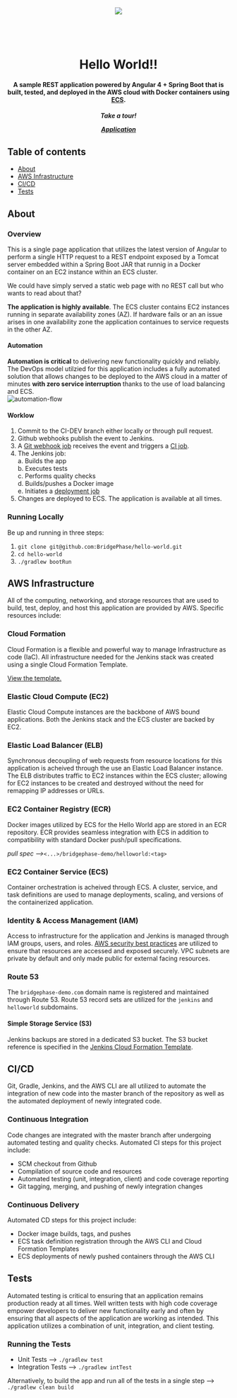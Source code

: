<h1 align="center">
  <br>
  <p align="center">
    <img src="https://user-images.githubusercontent.com/10728023/35013746-57c91e78-fadc-11e7-959b-619355e625c4.png"/>
  </p>
  <br>
  <br>
  Hello World!!
  <br>
</h1>

<h4 align="center">A sample REST application powered by Angular 4 + Spring Boot that is built, tested, and deployed in the AWS cloud with Docker containers using <a href="https://aws.amazon.com/ecs/">ECS</a>.</h4>

<h5 align="center">
Take a tour!

<a href="http://helloworld.bridgephase-demo.com">Application</a>
</h5>

## Table of contents

- [About](#about)
- [AWS Infrastructure](#aws)	 
- [CI/CD](#ci-cd)
- [Tests](#tests)

## <a name="about"></a>About

### Overview
This is a single page application that utilizes the latest version of Angular to perform a single HTTP request to a REST endpoint exposed by a Tomcat server embedded within a Spring Boot JAR that runnig in a Docker container on an EC2 instance within an ECS cluster.   

We could have simply served a static web page with no REST call but who wants to read about that?
    
__The application is highly available__. The ECS cluster contains EC2 instances running in separate availability zones (AZ). If hardware fails or an an issue arises in one availability zone the application containues to service requests in the other AZ.

#### Automation
__Automation is critical__ to delivering new functionality quickly and reliably. The DevOps model utilzied for this application includes a fully automated solution that allows changes to be deployed to the AWS cloud in a matter of minutes __with zero service interruption__ thanks to the use of load balancing and ECS.  
![automation-flow](https://user-images.githubusercontent.com/10728023/28594276-62a0d0c4-715d-11e7-86b0-4f5c4c0c4118.png)

#### Worklow
1. Commit to the CI-DEV branch either locally or through pull request.
2. Github webhooks publish the event to Jenkins.
3. A [Git webhook job](http://jenkins.bridgephase-demo.com/job/helloworld-ci-githook/) receives the event and triggers a [CI job](http://jenkins.bridgephase-demo.com/job/helloworld-ci-pipeline/).
4. The Jenkins job:   
	a. Builds the app   
    b. Executes tests   
    c. Performs quality checks   
    d. Builds/pushes a Docker image   
    e. Initiates a [deployment job](http://jenkins.bridgephase-demo.com/job/helloworld-deploy/)   
5. Changes are deployed to ECS. The application is available at all times.
    

### Running Locally
Be up and running in three steps:   
1. `git clone git@github.com:BridgePhase/hello-world.git`   
2. `cd hello-world`   
3. `./gradlew bootRun`   

## <a name="aws"></a>AWS Infrastructure   
All of the computing, networking, and storage resources that are used to build, test, deploy, and host this application are provided by AWS. Specific resources include: 

### Cloud Formation   
Cloud Formation is a flexible and powerful way to manage Infrastructure as code (IaC). All infrastructure needed for the Jenkins stack was created using a single Cloud Formation Template.   

[View the template.](https://github.com/BridgePhase/hello-world/blob/master/cloud_formation/jenkins-resources.json)   

### Elastic Cloud Compute (EC2)
Elastic Cloud Compute instances are the backbone of AWS bound applications. Both the Jenkins stack and the ECS cluster are backed by EC2.   

### Elastic Load Balancer (ELB)
Synchronous decoupling of web requests from resource locations for this application is acheived through the use an Elastic Load Balancer instance. The ELB distributes traffic to EC2 instances within the ECS cluster; allowing for EC2 instances to be created and destroyed without the need for remapping IP addresses or URLs.

### EC2 Container Registry (ECR)
Docker images utilized by ECS for the Hello World app are stored in an ECR repository. ECR provides seamless integration with ECS in addition to compatibility with standard Docker push/pull specifications.

*pull spec -->*`<...>/bridgephase-demo/helloworld:<tag>`

### EC2 Container Service (ECS)
Container orchestration is acheived through ECS. A cluster, service, and task definitions are used to manage deployments, scaling, and versions of the containerized application.

### Identity & Access Management (IAM)
Access to infrastructure for the application and Jenkins is managed through IAM groups, users, and roles. [AWS security best practices](https://aws.amazon.com/whitepapers/aws-security-best-practices/) are utilized to ensure that resources are accessed and exposed securely. VPC subnets are private by default and only made public for external facing resources.

### Route 53
The `bridgephase-demo.com` domain name is registered and maintained through Route 53. Route 53 record sets are utilized for the `jenkins` and `helloworld` subdomains.

#### Simple Storage Service (S3)
Jenkins backups are stored in a dedicated S3 bucket. The S3 bucket reference is specified in the [Jenkins Cloud Formation Template](https://github.com/BridgePhase/hello-world/blob/master/cloud_formation/jenkins-resources.json).

## <a name="ci-cd"></a>CI/CD
Git, Gradle, Jenkins, and the AWS CLI are all utilized to automate the integration of new code into the master branch of the repository as well as the automated deployment of newly integrated code.

### Continuous Integration
Code changes are integrated with the master branch after undergoing automated testing and quality checks. Automated CI steps for this project include:
* SCM checkout from Github
* Compilation of source code and resources
* Automated testing (unit, integration, client) and code coverage reporting
* Git tagging, merging, and pushing of newly integration changes

### Continuous Delivery
Automated CD steps for this project include:
* Docker image builds, tags, and pushes
* ECS task definition registration through the AWS CLI and Cloud Formation Templates
* ECS deployments of newly pushed containers through the AWS CLI

## <a name="tests"></a>Tests
Automated testing is critical to ensuring that an application remains production ready at all times. Well written
tests with high code coverage empower developers to deliver new functionality early and often by ensuring that
all aspects of the application are working as intended. This application utilizes a combination of unit, 
integration, and client testing.

### Running the Tests
- Unit Tests --> `./gradlew test`
- Integration Tests --> `./gradlew intTest`

Alternatively, to build the app and run all of the tests in a single step --> `./gradlew clean build`
